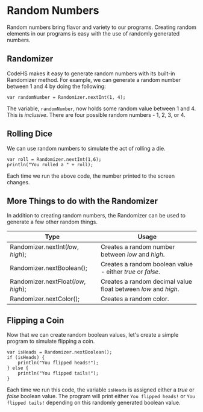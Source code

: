 # Random Numbers

Random numbers bring flavor and variety to our programs. Creating random elements in our programs is easy with the use of randomly generated numbers. 

## Randomizer

CodeHS makes it easy to generate random numbers with its built-in Randomizer method. For example, we can generate a random number between 1 and 4 by doing the following:

```
var randomNumber = Randomizer.nextInt(1, 4);
```
The variable, `randomNumber`, now holds some random value between 1 and 4. This is *inclusive*. There are four possible random numbers - 1, 2, 3, or 4.

## Rolling Dice

We can use random numbers to simulate the act of rolling a die.

```
var roll = Randomizer.nextInt(1,6);
println("You rolled a " + roll);
```

Each time we run the above code, the number printed to the screen changes.

## More Things to do with the Randomizer

In addition to creating random numbers, the Randomizer can be used to generate a few other random things.

| Type | Usage |
| -- | -- |
| Randomizer.nextInt(*low*, *high*); | Creates a random number between *low* and *high*. |
| Randomizer.nextBoolean(); | Creates a random boolean value - either *true* or *false*. |
| Randomizer.nextFloat(*low*, *high*); | Creates a random decimal value float between *low* and *high*. |
| Randomizer.nextColor(); | Creates a random color.  |

## Flipping a Coin

Now that we can create random boolean values, let's create a simple program to simulate flipping a coin.

```
var isHeads = Randomizer.nextBoolean();
if (isHeads) {
    println("You flipped heads!");
} else {
    println("You flipped tails!");
}
```
Each time we run this code, the variable `isHeads` is assigned either a *true* or *false* boolean value. The program will print either `You flipped heads!` or `You flipped tails!` depending on this randomly generated boolean value.

